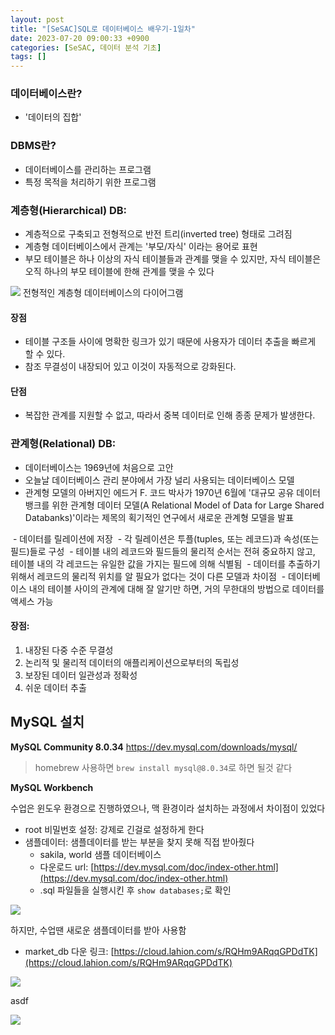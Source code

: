```yaml
---
layout: post
title: "[SeSAC]SQL로 데이터베이스 배우기-1일차"
date: 2023-07-20 09:00:33 +0900
categories: [SeSAC, 데이터 분석 기초]
tags: []
---
```



### 데이터베이스란?
- '데이터의 집합'

### DBMS란? 
- 데이터베이스를 관리하는 프로그램
- 특정 목적을 처리하기 위한 프로그램

### 계층형(Hierarchical) DB:
- 계층적으로 구축되고 전형적으로 반전 트리(inverted tree) 형태로 그려짐
- 계층형 데이터베이스에서 관계는 '부모/자식' 이라는 용어로 표현
- 부모 테이블은 하나 이상의 자식 테이블들과 관계를 맺을 수 있지만, 자식 테이블은 오직 하나의 부모 테이블에 한해 관계를 맺을 수 있다

![](https://velog.velcdn.com/images/syshin0116/post/68218f1f-8acf-4db7-87bb-99ee35cc923e/image.png)
전형적인 계층형 데이터베이스의 다이어그램

#### 장점  
- 테이블 구조들 사이에 명확한 링크가 있기 때문에 사용자가 데이터 추출을 빠르게 할 수 있다.  
- 참조 무결성이 내장되어 있고 이것이 자동적으로 강화된다.
#### 단점  
- 복잡한 관계를 지원할 수 없고, 따라서 중복 데이터로 인해 종종 문제가 발생한다.

### 관계형(Relational) DB:
- 데이터베이스는 1969년에 처음으로 고안
- 오늘날 데이터베이스 관리 분야에서 가장 널리 사용되는 데이터베이스 모델
- 관계형 모델의 아버지인 에드거 F. 코드 박사가 1970년 6월에 '대규모 공유 데이터 뱅크를 위한 관계형 데이터 모델(A Relational Model of Data for Large Shared Databanks)'이라는 제목의 획기적인 연구에서 새로운 관계형 모델을 발표 

 - 데이터를 릴레이션에 저장
 - 각 릴레이션은 투플(tuples, 또는 레코드)과 속성(또는 필드)들로 구성
 - 테이블 내의 레코드와 필드들의 물리적 순서는 전혀 중요하지 않고, 테이블 내의 각 레코드는 유일한 값을 가지는 필드에 의해 식별됨
 - 데이터를 추출하기 위해서 레코드의 물리적 위치를 알 필요가 없다는 것이 다른 모델과 차이점 
 - 데이터베이스 내의 테이블 사이의 관계에 대해 잘 알기만 하면, 거의 무한대의 방법으로 데이터를 액세스 가능

#### 장점:
1. 내장된 다중 수준 무결성
2. 논리적 및 물리적 데이터의 애플리케이션으로부터의 독립성
3. 보장된 데이터 일관성과 정확성
4. 쉬운 데이터 추출



## MySQL 설치

**MySQL Community 8.0.34**
https://dev.mysql.com/downloads/mysql/

> homebrew 사용하면 `brew install mysql@8.0.34`로 하면 될것 같다

**MySQL Workbench**


수업은 윈도우 환경으로 진행하였으나, 맥 환경이라 설치하는 과정에서 차이점이 있었다
- root 비밀번호 설정: 강제로 긴걸로 설정하게 한다
- 샘플데이터: 샘플데이터를 받는 부분을 찾지 못해 직접 받아줬다
	- sakila, world 샘플 데이터베이스
	- 다운로드 url: [https://dev.mysql.com/doc/index-other.html](https://dev.mysql.com/doc/index-other.html)
	- .sql 파일들을 실행시킨 후 `show databases;`로 확인

![](https://velog.velcdn.com/images/syshin0116/post/a87e3abe-8233-4d5c-8a1d-458eeda54528/image.png)



하지만, 수업땐 새로운 샘플데이터를 받아 사용함
- market_db 다운 링크: [https://cloud.lahion.com/s/RQHm9ARqqGPDdTK](https://cloud.lahion.com/s/RQHm9ARqqGPDdTK)

![](syshin0116.github.io/assets/img/test1.png)

asdf

<img src="https://syshin0116.github.io/assets/img/test1.png">